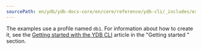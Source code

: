 ```yaml
---
sourcePath: en/ydb/ydb-docs-core/en/core/reference/ydb-cli/_includes/example_db1.md
---
```

The examples use a profile named `db1`. For information about how to create it, see the [Getting started with the YDB CLI](../../../getting_started/cli.md#profile) article in the "Getting started " section.

